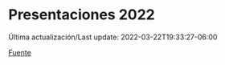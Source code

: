 # Presentaciones 2022

Última actualización/Last update: 2022-03-22T19:33:27-06:00

 [Fuente](https://www.gob.mx/salud/documentos/presentaciones-2022)

